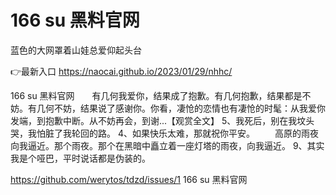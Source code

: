 # 166 su 黑料官网
蓝色的大网罩着山娃总爱仰起头台

👉最新入口 https://naocai.github.io/2023/01/29/nhhc/

166 su 黑料官网　　有几何我爱你，结果成了抱歉。有几何抱歉，结果都是不妨。有几何不妨，结果说了感谢你。你看，凄怆的恋情也有凄怆的时髦：从我爱你发端，到抱歉中断。从不妨再会，到谢...【观赏全文】
	5、我死后，别在我坟头哭，我怕脏了我轮回的路。
	4、如果快乐太难，那就祝你平安。
　　高原的雨夜向我逼近。那个雨夜。那个在黑暗中矗立着一座灯塔的雨夜，向我逼近。
	9、其实我是个哑巴，平时说话都是伪装的。

https://github.com/werytos/tdzd/issues/1
166 su 黑料官网
